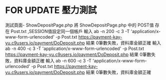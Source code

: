 # FOR UPDATE 壓力測試
測試頁面- ShowDepositPage.php
    將 ShowDepositPage.php 中的 POST值 存在 Post.txt ,SESSION值設定同一個帳戶
    輸入 ab -n 200 -c 3  -T 'application/x-www-form-urlencoded' -p
        Post.txt https://payment-kay-yu.c9users.io/payment/DoDeposit.php
    結果 0筆數失敗，資料庫金額正確
    輸入 ab -n 400 -c 3  -T 'application/x-www-form-urlencoded' -p
        Post.txt https://payment-kay-yu.c9users.io/payment/DoDeposit.php
    結果 0筆數失敗，資料庫金額正確
    輸入 ab -n 600 -c 3  -T 'application/x-www-form-urlencoded' -p
        Post.txt https://payment-kay-yu.c9users.io/payment/DoDeposit.php
    結果 0筆數失敗，資料庫金額正確